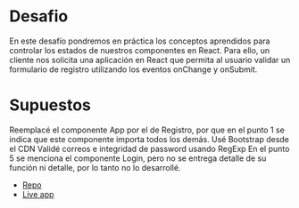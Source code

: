 # Desafio

En este desafío pondremos en práctica los conceptos aprendidos para controlar los estados de nuestros componentes en React.
Para ello, un cliente nos solicita una aplicación en React que permita al usuario validar un formulario de registro utilizando los eventos onChange y onSubmit.

# Supuestos
Reemplacé el componente App por el de Registro, por que en el punto 1 se indica que este componente importa todos los demás.
Usé Bootstrap desde el CDN
Validé correos e integridad de password usando RegExp
En el punto 5 se menciona el componente Login, pero no se entrega detalle de su función ni detalle, por lo tanto no lo desarrollé.

- [Repo](https://github.com/fisaavedrae/create-account-react) 
- [Live app](https://create-account-react-alpha.vercel.app/) 
